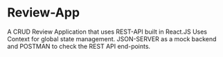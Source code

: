 # Review-App
A CRUD Review Application that uses REST-API built in React.JS 
Uses Context for global state management.
JSON-SERVER as a mock backend and POSTMAN to check the REST API end-points.
